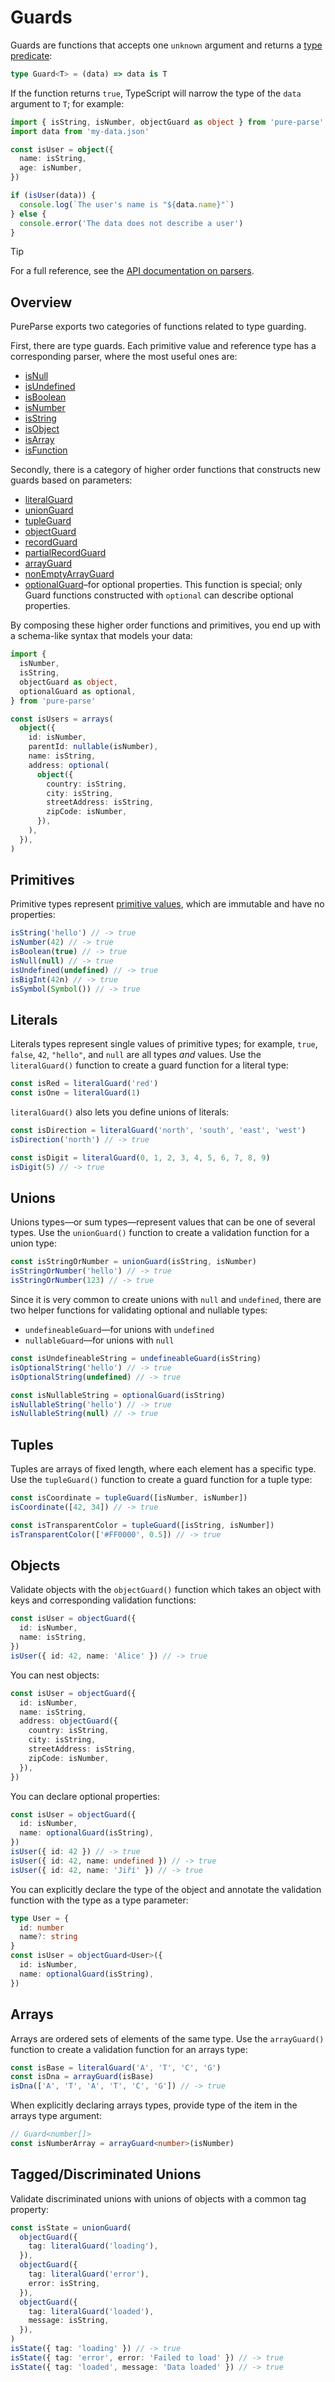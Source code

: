 # Guards

Guards are functions that accepts one `unknown` argument and returns a [type predicate](https://www.typescriptlang.org/docs/handbook/advanced-types.html#using-type-predicates):

```ts
type Guard<T> = (data) => data is T
```

If the function returns `true`, TypeScript will narrow the type of the `data` argument to `T`; for example:

```ts
import { isString, isNumber, objectGuard as object } from 'pure-parse'
import data from 'my-data.json'

const isUser = object({
  name: isString,
  age: isNumber,
})

if (isUser(data)) {
  console.log(`The user's name is "${data.name}"`)
} else {
  console.error('The data does not describe a user')
}
```

> [!TIP]
> For a full reference, see the [API documentation on parsers](/api/guards).

## Overview

PureParse exports two categories of functions related to type guarding.

First, there are type guards. Each primitive value and reference type has a corresponding parser, where the most useful ones are:

- [isNull](/api/guards/primitives#isNull)
- [isUndefined](/api/guards/primitives#isUndefined)
- [isBoolean](/api/guards/primitives#isBoolean)
- [isNumber](/api/guards/primitives#isNumber)
- [isString](/api/guards/primitives#isString)
- [isObject](/api/guards/primitives#isObject)
- [isArray](/api/guards/primitives#isArray)
- [isFunction](/api/guards/primitives#isFunction)

Secondly, there is a category of higher order functions that constructs new guards based on parameters:

- [literalGuard](/api/guards/literal#literalGuard)
- [unionGuard](/api/guards/union#unionGuard)
- [tupleGuard](/api/guards/tuples#tupleGuard)
- [objectGuard](/api/guards/object#objectGuard)
- [recordGuard](/api/guards/records#recordGuard)
- [partialRecordGuard](/api/guards/records#partialRecordGuard)
- [arrayGuard](/api/guards/arrays#arrayGuard)
- [nonEmptyArrayGuard](/api/guards/arrays#nonEmptyArrayGuard)
- [optionalGuard](/api/guards/optional#optionalGuard)–for optional properties. This function is special; only Guard functions constructed with `optional` can describe optional properties.

By composing these higher order functions and primitives, you end up with a schema-like syntax that models your data:

```ts
import {
  isNumber,
  isString,
  objectGuard as object,
  optionalGuard as optional,
} from 'pure-parse'

const isUsers = arrays(
  object({
    id: isNumber,
    parentId: nullable(isNumber),
    name: isString,
    address: optional(
      object({
        country: isString,
        city: isString,
        streetAddress: isString,
        zipCode: isNumber,
      }),
    ),
  }),
)
```

## Primitives

Primitive types represent [primitive values](https://developer.mozilla.org/en-US/docs/Glossary/Primitive), which are immutable and have no properties:

```ts
isString('hello') // -> true
isNumber(42) // -> true
isBoolean(true) // -> true
isNull(null) // -> true
isUndefined(undefined) // -> true
isBigInt(42n) // -> true
isSymbol(Symbol()) // -> true
```

## Literals

Literals types represent single values of primitive types; for example, `true`, `false`, `42`, `"hello"`, and `null` are all types _and_ values. Use the `literalGuard()` function to create a guard function for a literal type:

```ts
const isRed = literalGuard('red')
const isOne = literalGuard(1)
```

`literalGuard()` also lets you define unions of literals:

```ts
const isDirection = literalGuard('north', 'south', 'east', 'west')
isDirection('north') // -> true

const isDigit = literalGuard(0, 1, 2, 3, 4, 5, 6, 7, 8, 9)
isDigit(5) // -> true
```

## Unions

Unions types—or sum types—represent values that can be one of several types. Use the `unionGuard()` function to create a validation function for a union type:

```ts
const isStringOrNumber = unionGuard(isString, isNumber)
isStringOrNumber('hello') // -> true
isStringOrNumber(123) // -> true
```

Since it is very common to create unions with `null` and `undefined`, there are two helper functions for validating optional and nullable types:

- `undefineableGuard`—for unions with `undefined`
- `nullableGuard`—for unions with `null`

```ts
const isUndefineableString = undefineableGuard(isString)
isOptionalString('hello') // -> true
isOptionalString(undefined) // -> true

const isNullableString = optionalGuard(isString)
isNullableString('hello') // -> true
isNullableString(null) // -> true
```

## Tuples

Tuples are arrays of fixed length, where each element has a specific type. Use the `tupleGuard()` function to create a guard function for a tuple type:

```ts
const isCoordinate = tupleGuard([isNumber, isNumber])
isCoordinate([42, 34]) // -> true

const isTransparentColor = tupleGuard([isString, isNumber])
isTransparentColor(['#FF0000', 0.5]) // -> true
```

## Objects

Validate objects with the `objectGuard()` function which takes an object with keys and corresponding validation functions:

```ts
const isUser = objectGuard({
  id: isNumber,
  name: isString,
})
isUser({ id: 42, name: 'Alice' }) // -> true
```

You can nest objects:

```ts
const isUser = objectGuard({
  id: isNumber,
  name: isString,
  address: objectGuard({
    country: isString,
    city: isString,
    streetAddress: isString,
    zipCode: isNumber,
  }),
})
```

You can declare optional properties:

```ts
const isUser = objectGuard({
  id: isNumber,
  name: optionalGuard(isString),
})
isUser({ id: 42 }) // -> true
isUser({ id: 42, name: undefined }) // -> true
isUser({ id: 42, name: 'Jiří' }) // -> true
```

You can explicitly declare the type of the object and annotate the validation function with the type as a type parameter:

```ts
type User = {
  id: number
  name?: string
}
const isUser = objectGuard<User>({
  id: isNumber,
  name: optionalGuard(isString),
})
```

## Arrays

Arrays are ordered sets of elements of the same type. Use the `arrayGuard()` function to create a validation function for an arrays type:

```ts
const isBase = literalGuard('A', 'T', 'C', 'G')
const isDna = arrayGuard(isBase)
isDna(['A', 'T', 'A', 'T', 'C', 'G']) // -> true
```

When explicitly declaring arrays types, provide type of the item in the arrays type argument:

```ts
// Guard<number[]>
const isNumberArray = arrayGuard<number>(isNumber)
```

## Tagged/Discriminated Unions

Validate discriminated unions with unions of objects with a common tag property:

```ts
const isState = unionGuard(
  objectGuard({
    tag: literalGuard('loading'),
  }),
  objectGuard({
    tag: literalGuard('error'),
    error: isString,
  }),
  objectGuard({
    tag: literalGuard('loaded'),
    message: isString,
  }),
)
isState({ tag: 'loading' }) // -> true
isState({ tag: 'error', error: 'Failed to load' }) // -> true
isState({ tag: 'loaded', message: 'Data loaded' }) // -> true
```
